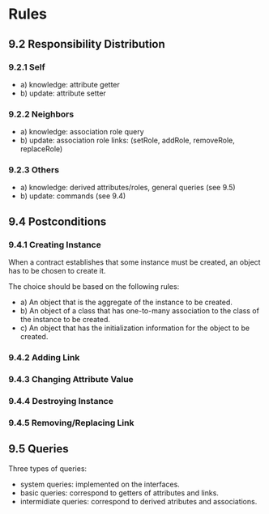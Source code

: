 # Rules

## 9.2 Responsibility Distribution

### 9.2.1 Self

- a) knowledge: attribute getter
- b) update: attribute setter

### 9.2.2 Neighbors

- a) knowledge: association role query
- b) update: association role links: (setRole, addRole, removeRole, replaceRole)

### 9.2.3 Others

- a) knowledge: derived attributes/roles, general queries (see 9.5)
- b) update: commands (see 9.4)

## 9.4 Postconditions

### 9.4.1 Creating Instance

When a contract establishes that some instance must be created, an object has to be chosen to create it.

The choice should be based on the following rules:
- a) An object that is the aggregate of the instance to be created.
- b) An object of a class that has one-to-many association to the class of the instance to be created.
- c) An object that has the initialization information for the object to be created.

### 9.4.2 Adding Link

### 9.4.3 Changing Attribute Value

### 9.4.4 Destroying Instance

### 9.4.5 Removing/Replacing Link

## 9.5 Queries

Three types of queries:
- system queries: implemented on the interfaces.
- basic queries: correspond to getters of attributes and links.
- intermidiate queries: correspond to derived atributes and associations.
